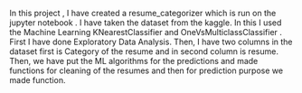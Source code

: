 In this project , I have created a resume_categorizer which is run on the jupyter notebook .
I have taken the dataset from the kaggle.
In this I used the Machine Learning KNearestClassifier and OneVsMulticlassClassifier .
First I have done Exploratory Data Analysis.
Then,  I have two columns in the dataset first is Category of the resume and in second column is resume.
Then, we have put the ML algorithms for the predictions and made functions for cleaning of the resumes and then for prediction purpose we made function.
